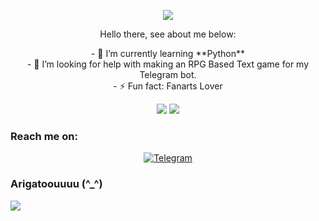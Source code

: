 <p align="center">
  <img src="https://pa1.narvii.com/6099/bc1c421959650c2038fdf789dc93c1faf2fbedf2_hq.gif">
</p>

<div style="text-align:center">Hello there, see about me below:</div>

<p align="center">
  - 🌱 I’m currently learning **Python**<br>
  - 🤔 I’m looking for help with making an RPG Based Text game for my Telegram bot.<br>
  - ⚡ Fun fact: Fanarts Lover
</p>

<p align="center">
  <img src="https://github-readme-stats.vercel.app/api?username=rushkii&show_icons=true&theme=tokyonight">
  <img src="https://github-readme-stats.vercel.app/api/top-langs/?username=rushkii&layout=compact&theme=nightowl">
</p>

<p align="center">
  <h3>Reach me on:</h3>
</p>

<p align="center">
  <a href="https://t.me/nekoha" target="_blank"><img src="https://img.shields.io/badge/Telegram-3f5ed8.svg?&?style=social&logo=telegram&color=blue" alt="Telegram"></a>
</p>

<p align="center">
  <h3>Arigatoouuuu (^_^)</h3>
  <img src="https://64.media.tumblr.com/59fecf45d53e0262082dfae131ad71aa/tumblr_mk8tt6RUkA1rvrw2eo1_r1_400.gif">
</p>
